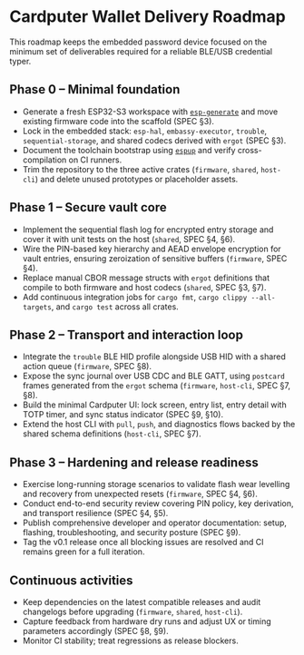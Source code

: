 # Cardputer Wallet Delivery Roadmap

This roadmap keeps the embedded password device focused on the minimum set of deliverables required for a reliable BLE/USB credential typer.

## Phase 0 – Minimal foundation
- Generate a fresh ESP32-S3 workspace with [`esp-generate`](https://github.com/esp-rs/esp-generate) and move existing firmware code into the scaffold (SPEC §3).
- Lock in the embedded stack: `esp-hal`, `embassy-executor`, `trouble`, `sequential-storage`, and shared codecs derived with `ergot` (SPEC §3).
- Document the toolchain bootstrap using [`espup`](https://github.com/esp-rs/espup) and verify cross-compilation on CI runners.
- Trim the repository to the three active crates (`firmware`, `shared`, `host-cli`) and delete unused prototypes or placeholder assets.

## Phase 1 – Secure vault core
- Implement the sequential flash log for encrypted entry storage and cover it with unit tests on the host (`shared`, SPEC §4, §6).
- Wire the PIN-based key hierarchy and AEAD envelope encryption for vault entries, ensuring zeroization of sensitive buffers (`firmware`, SPEC §4).
- Replace manual CBOR message structs with `ergot` definitions that compile to both firmware and host codecs (`shared`, SPEC §3, §7).
- Add continuous integration jobs for `cargo fmt`, `cargo clippy --all-targets`, and `cargo test` across all crates.

## Phase 2 – Transport and interaction loop
- Integrate the `trouble` BLE HID profile alongside USB HID with a shared action queue (`firmware`, SPEC §8).
- Expose the sync journal over USB CDC and BLE GATT, using `postcard` frames generated from the `ergot` schema (`firmware`, `host-cli`, SPEC §7, §8).
- Build the minimal Cardputer UI: lock screen, entry list, entry detail with TOTP timer, and sync status indicator (SPEC §9, §10).
- Extend the host CLI with `pull`, `push`, and diagnostics flows backed by the shared schema definitions (`host-cli`, SPEC §7).

## Phase 3 – Hardening and release readiness
- Exercise long-running storage scenarios to validate flash wear levelling and recovery from unexpected resets (`firmware`, SPEC §4, §6).
- Conduct end-to-end security review covering PIN policy, key derivation, and transport resilience (SPEC §4, §5).
- Publish comprehensive developer and operator documentation: setup, flashing, troubleshooting, and security posture (SPEC §9).
- Tag the v0.1 release once all blocking issues are resolved and CI remains green for a full iteration.

## Continuous activities
- Keep dependencies on the latest compatible releases and audit changelogs before upgrading (`firmware`, `shared`, `host-cli`).
- Capture feedback from hardware dry runs and adjust UX or timing parameters accordingly (SPEC §8, §9).
- Monitor CI stability; treat regressions as release blockers.
